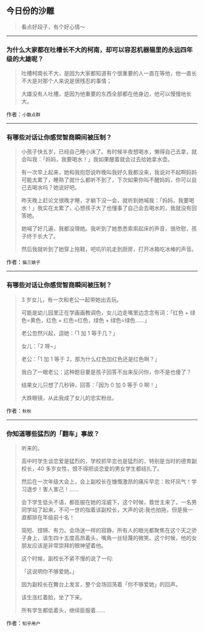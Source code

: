 ## 今日份的沙雕

> 看点好段子，有个好心情～


 
---

### 为什么大家都在吐槽长不大的柯南，却可以容忍机器猫里的永远四年级的大雄呢？

> 吐槽柯南长不大，是因为大家都知道有个很重要的人一直在等他，他一直长不大是对那个人来说是很残忍的事情；
> 
> 大雄没有人吐槽，是因为他重要的东西全部都在他身边，他可以慢慢地长大。


作者：`小数点群`

---

### 有哪些对话让你感觉智商瞬间被压制？

> 小孩子快五岁，已经自己睡小床了。有时候半夜想喝水，懒得自己去拿，就会叫我：「妈妈，我要喝水！」我如果醒着就会过去给她拿水壶。
> 
> 有一次早上起来，她和我抱怨说昨晚叫我好久我都没来，我说对不起啊妈妈可能太累了，睡熟了就什么都听不到了，下次如果你叫不醒妈妈，你可以自己去喝水吗？她说好吧。
> 
> 昨天晚上赶论文很晚才睡，才躺下没一会，就听到她喊我：「妈妈，我要喝水！」我实在太累了，心想孩子大了也懂事了自己会去喝水的，我就没有回答她。
> 
> 她喊了好几遍，我都没理她。我听到了她悉悉索索起床的声音，很欣慰，孩子终于长大了。
> 
> 然后我就听到了她穿上拖鞋，吧叽叭叽走到厨房，打开冰箱吃冰棒的声音。


作者：`猫三娘子`

---

### 有哪些对话让你感觉智商瞬间被压制？

> 3 岁女儿，有一次和老公一起带她出去玩。
> 
> 可能是幼儿园里正在学画画教调色，女儿边走嘴里边念念有词：「红色 + 绿色=黄色，红色 + 红色=红色，绿色 + 绿色=绿色……」
> 
> 老公忽然兴起，逗她：「1 加 1 等于几？」
> 
> 女儿：「2 呀~」
> 
> 老公：「1 加 1 等于 2，那为什么红色加红色还是红色啊？」
> 
> 我白了一眼老公：这种题目要是孩子回答不出来反问你，你不是也傻了？
> 
> 结果女儿只想了几秒钟，回答：「因为 0 加 0 等于 0 啊！」
> 
> 大跌眼镜，从此我成了女儿的忠实粉丝。


作者：`秋秋`

---

### 你知道哪些猛烈的「翻车」事故？

> 听来的。
> 
> 高中时学生谈恋爱是猛烈的，学校抓早恋也是猛烈的，特别是当时的德育副校长，40 多岁女性，恨不得把谈恋爱的男女学生都结扎了。
> 
> 然后在一次年级大会上，会上副校长在慷慨激昂的痛斥早恋：败坏风气！学习退步！害人害己！……
> 
> 会下学生低头不语，都臣服在她的淫威下，这个时候，救世主来了。一名男同学站了起来，不可一世的指着该副校长，大声的说:我也拍拖，但是我一直都排在年级前十名！
> 
> 简短、铿锵、有力。会场迷一样的寂静，所有人的眼光都聚焦在这个天之骄子身上，该生四十五度高昂着头，嘴角一丝轻蔑的微笑。这个时候，他的女朋友应该是非常崇拜的眼神望着他。
> 
> 这个时候，副校长不紧不慢的说了一句:
> 
> 「这说明你不够爱她。」
> 
> 因为副校长在舞台上发言，整个会场回荡着「你不够爱她」的回声。
> 
> 该生涨红着脸，坐了下来。
> 
> 所有学生都低着头，继续臣服着……


作者：`知乎用户`